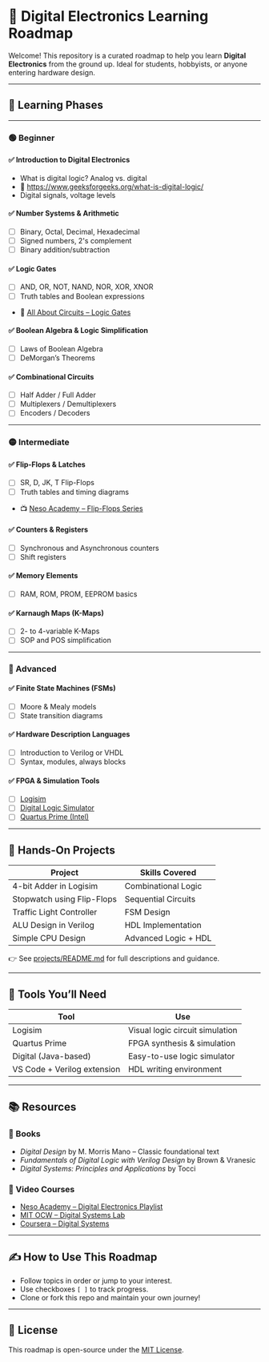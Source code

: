 # 🧭 Digital Electronics Learning Roadmap

Welcome! This repository is a curated roadmap to help you learn **Digital Electronics** from the ground up. Ideal for students, hobbyists, or anyone entering hardware design.

---

## 🧠 Learning Phases

---

### 🟢 Beginner

#### ✅ Introduction to Digital Electronics
- What is digital logic? Analog vs. digital
 - 📖 https://www.geeksforgeeks.org/what-is-digital-logic/
- Digital signals, voltage levels

#### ✅ Number Systems & Arithmetic
- [ ] Binary, Octal, Decimal, Hexadecimal
- [ ] Signed numbers, 2's complement
- [ ] Binary addition/subtraction

#### ✅ Logic Gates
- [ ] AND, OR, NOT, NAND, NOR, XOR, XNOR
- [ ] Truth tables and Boolean expressions
- 📖 [All About Circuits – Logic Gates](https://www.allaboutcircuits.com/textbook/digital/chpt-3/logic-gates/)

#### ✅ Boolean Algebra & Logic Simplification
- [ ] Laws of Boolean Algebra
- [ ] DeMorgan’s Theorems

#### ✅ Combinational Circuits
- [ ] Half Adder / Full Adder
- [ ] Multiplexers / Demultiplexers
- [ ] Encoders / Decoders

---

### 🟡 Intermediate

#### ✅ Flip-Flops & Latches
- [ ] SR, D, JK, T Flip-Flops
- [ ] Truth tables and timing diagrams
- 📺 [Neso Academy – Flip-Flops Series](https://www.youtube.com/playlist?list=PLBlnK6fEyqRjq1jsbT1g1Jcl8g1Ni-NZb)

#### ✅ Counters & Registers
- [ ] Synchronous and Asynchronous counters
- [ ] Shift registers

#### ✅ Memory Elements
- [ ] RAM, ROM, PROM, EEPROM basics

#### ✅ Karnaugh Maps (K-Maps)
- [ ] 2- to 4-variable K-Maps
- [ ] SOP and POS simplification

---

### 🔴 Advanced

#### ✅ Finite State Machines (FSMs)
- [ ] Moore & Mealy models
- [ ] State transition diagrams

#### ✅ Hardware Description Languages
- [ ] Introduction to Verilog or VHDL
- [ ] Syntax, modules, always blocks

#### ✅ FPGA & Simulation Tools
- [ ] [Logisim](http://www.cburch.com/logisim/)
- [ ] [Digital Logic Simulator](https://github.com/hneemann/Digital)
- [ ] [Quartus Prime (Intel)](https://www.intel.com/content/www/us/en/software/programmable/quartus-prime/overview.html)

---

## 🧪 Hands-On Projects

| Project | Skills Covered |
|--------|----------------|
| 4-bit Adder in Logisim | Combinational Logic |
| Stopwatch using Flip-Flops | Sequential Circuits |
| Traffic Light Controller | FSM Design |
| ALU Design in Verilog | HDL Implementation |
| Simple CPU Design | Advanced Logic + HDL |

👉 See [projects/README.md](./projects/README.md) for full descriptions and guidance.

---

## 🧰 Tools You’ll Need

| Tool | Use |
|------|-----|
| Logisim | Visual logic circuit simulation |
| Quartus Prime | FPGA synthesis & simulation |
| Digital (Java-based) | Easy-to-use logic simulator |
| VS Code + Verilog extension | HDL writing environment |

---

## 📚 Resources

### 📘 Books
- *Digital Design* by M. Morris Mano – Classic foundational text
- *Fundamentals of Digital Logic with Verilog Design* by Brown & Vranesic
- *Digital Systems: Principles and Applications* by Tocci

### 🎥 Video Courses
- [Neso Academy – Digital Electronics Playlist](https://www.youtube.com/playlist?list=PLBlnK6fEyqRh6isJ01MBnbNpV3ZsktSyS)
- [MIT OCW – Digital Systems Lab](https://ocw.mit.edu/courses/6-111-introductory-digital-systems-laboratory-fall-2006/)
- [Coursera – Digital Systems](https://www.coursera.org/learn/digital-systems)

---

## ✍️ How to Use This Roadmap

- Follow topics in order or jump to your interest.
- Use checkboxes `[ ]` to track progress.
- Clone or fork this repo and maintain your own journey!


---

## 📜 License

This roadmap is open-source under the [MIT License](./LICENSE).
